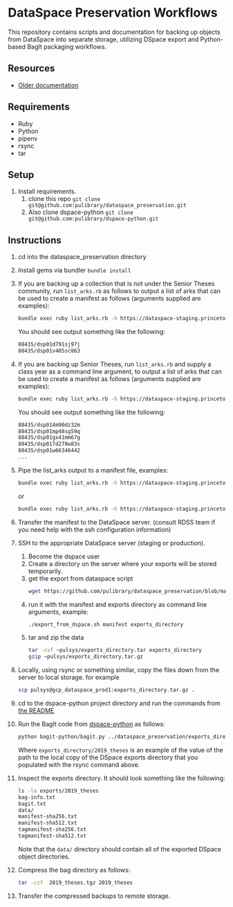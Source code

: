 # DataSpace Preservation Workflows

This repository contains scripts and documentation for backing up objects from DataSpace into separate storage, utilizing DSpace export and Python-based BagIt packaging workflows.

## Resources 
* [Older documentation](https://docs.google.com/document/d/1Io6V34ft__acYTX6uMZQO-8zJy5EX-qXLiUwgGmREsk/edit)

## Requirements
* Ruby 
* Python
* pipenv
* rsync 
* tar

## Setup

1. Install requirements.
   1. clone this repo `git clone git@github.com:pulibrary/dataspace_preservation.git`
   1. Also clone dspace-python `git clone git@github.com:pulibrary/dspace-python.git`

## Instructions

1. cd into the dataspace_preservation directory
1. Install gems via bundler `bundle install`
1. If you are backing up a collection that is not under the Senior Theses community, run `list_arks.rb` as follows to output a list of arks that can be used to create a manifest as follows (arguments supplied are examples):
   ```bash 
   bundle exec ruby list_arks.rb -h https://dataspace-staging.princeton.edu -a ark:/88435/dsp0100000007x
   ```
    You should see output something like the following: 
    ```bash 
    88435/dsp01d791sj97j
    88435/dsp01v405sc863
    ```
1. If you are backing up Senior Theses, run `list_arks.rb` and supply a class year as a command line argument, to output a list of arks that can be used to create a manifest as follows (arguments supplied are examples):
   ```bash 
   bundle exec ruby list_arks.rb -h https://dataspace-staging.princeton.edu -a ark:/88435/dsp0100000007x -c 2019
   ```
    You should see output something like the following: 
    ```bash 
    88435/dsp014m90dz32m
    88435/dsp01mp48sg59q
    88435/dsp01gx41mm67g
    88435/dsp017d278w83s
    88435/dsp01w66346442
    ...
    ```
1. Pipe the list_arks output to a manifest file, examples:
   ```bash 
   bundle exec ruby list_arks.rb -h https://dataspace-staging.princeton.edu -a ark:/88435/dsp0100000007x > manifest
   ```

   or 

   ```bash 
   bundle exec ruby list_arks.rb -h https://dataspace-staging.princeton.edu -a ark:/88435/dsp0100000007x -c 2019 > manifest
   ```
1. Transfer the manifest to the DataSpace server. (consult RDSS team if you need help with the ssh configuration information)
1. SSH to the appropriate DataSpace server (staging or production).
   1. Become the dspace user
   1. Create a directory on the server where your exports will be stored temporarily.
   1. get the export from dataspace script
      ```bash
      wget https://github.com/pulibrary/dataspace_preservation/blob/main/export_from_dspace.sh
      ```
   1. run it with the manifest and exports directory as command line arguments, example:
      ```bash 
      ./export_from_dspace.sh manifest exports_directory
      ```
   1. tar and zip the data
      ```bash
      tar -cvf ~pulsys/exports_directory.tar exports_directory
      gzip ~pulsys/exports_directory.tar.gz
      ```
1. Locally, using rsync or something similar, copy the files down from the server to local storage. for example
   ```bash
   scp pulsys@gcp_dataspace_prod1:exports_directory.tar.gz .
   ```
   
1. cd to the dspace-python project directory and run the commands from [the README](https://github.com/pulibrary/dspace-python#installing-the-python-package-dependencies)
1. Run the BagIt code from [dspace-python](https://github.com/pulibrary/dspace-python) as follows:
    ```bash
    python bagit-python/bagit.py ../dataspace_preservation/exports_directory/2019_theses
    ```
    Where `exports_directory/2019_theses` is an example of the value of the path to the local copy of the DSpace exports directory that you populated with the rsync command above.
1. Inspect the exports directory.  It should look something like the following: 
    ```bash
    ls -la exports/2019_theses
    bag-info.txt
    bagit.txt
    data/
    manifest-sha256.txt
    manifest-sha512.txt
    tagmanifest-sha256.txt
    tagmanifest-sha512.txt
    ```
    Note that the `data/` directory should contain all of the exported DSpace object directories.
1. Compress the bag directory as follows:
    ```bash 
    tar -czf  2019_theses.tgz 2019_theses
    ```
1. Transfer the compressed backups to remote storage.
